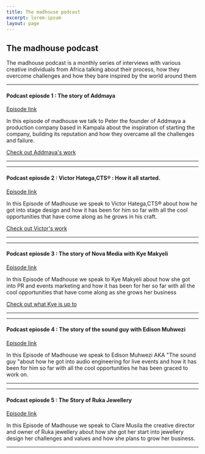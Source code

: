 ```yaml
---
title: The madhouse podcast
excerpt: lorem-ipsum
layout: page
---
```

## The madhouse podcast

The madhouse podcast is a monthly series of interviews with various creative individuals from Africa talking about their process, how they overcome challenges and how they bare inspired by the world around them

---

#### Podcast epiosde 1 : The story of Addmaya

[Episode link](https://cutt.ly/Vxq00yu)

In this episode of madhouse we talk to Peter the founder of Addmaya a production company based in Kampala about the inspiration of starting the company, building its reputation and how they overcame all the challenges and failure.

[Check out Addmaya's work](www.addmaya.com) 

---

---

#### Podcast epiosde 2 : Victor Hatega,CTS® : How it all started.

[Episode link](https://cutt.ly/fxq9yOE)

In this Episode of Madhouse we speak to Victor Hatega,CTS® about how he got into stage design and how it has been for him so far with all the cool opportunities that have come along as he grows in his craft.

[Check out Victor's work](www.victorhatega.com/) 

---

---

#### Podcast epiosde 3 : The story of Nova Media with Kye Makyeli

[Episode link](https://cutt.ly/6xq4LxN)

In this Episode of Madhouse we speak to Kye Makyeli about how she got into PR and events marketing and how it has been for her  so far with all the cool opportunities that have come along as she grows her business

[Check out what Kye is up to](https://cutt.ly/ixq3Ddx) 

---

---

#### Podcast epiosde 4 : The story of the sound guy with Edison Muhwezi

[Episode link](https://cutt.ly/uxq4IQc)

In this Episode of Madhouse we speak to Edison Muhwezi AKA "The sound guy "about how he got into audio engineering for live events and how it has been for him  so far with all the cool opportunities he has been graced to work on.


---

---

#### Podcast epiosde 5 : The Story of Ruka Jewellery

[Episode link](https://cutt.ly/nxq42CE)

In this Episode of Madhouse we speak to Clare Musila the creative director and owner of Ruka jewellery about how she got her start into jewellery design  her challenges and values and how she plans to grow her business.

---

